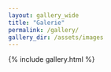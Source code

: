 ```yaml
---
layout: gallery_wide
title: "Galerie"
permalink: /gallery/
gallery_dir: /assets/images
---
```


{% include gallery.html %}

